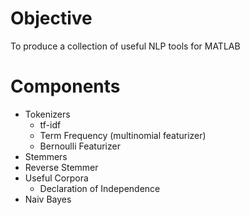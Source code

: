Objective
==================
To produce a collection of useful NLP tools for MATLAB

Components
==================
* Tokenizers
    * tf-idf
	* Term Frequency (multinomial featurizer)
	* Bernoulli Featurizer
* Stemmers
* Reverse Stemmer 
* Useful Corpora
    * Declaration of Independence
* Naiv Bayes
